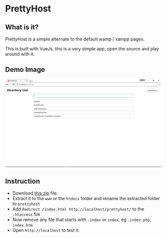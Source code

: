 # PrettyHost

## What is it?
PrettyHost is a simple alternate to the default wamp / xampp pages.

This is built with VueJs, this is a very simple app, open the source and play around with it.

## Demo Image
![PrettyHost demo image](./demo-image.png)

## Instruction
- Download [this zip](https://github.com/skadimoolam/prettyhost/archive/master.zip) file.
- Extract it to the `www` or the `htdocs` folder and rename the extracted folder to `prettyhost`
- Add `Redirect /index.html http://localhost/prettyhost/` to the `.htaccess` file
- Now remove any file that starts with `.index` or `index`, eg `.index.php`, `index.htm`
- Open `http://localhost` to test it.